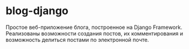 # blog-django

Простое веб-приложение блога, построенное на Django Framework. Реализованы возможности создания постов, их комментирования и возможность делиться постами по электронной почте.
